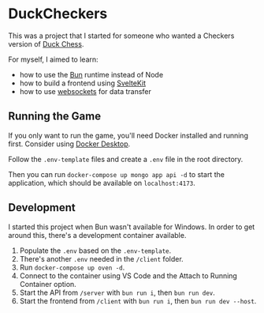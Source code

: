 # DuckCheckers

This was a project that I started for someone who wanted a Checkers version of [Duck Chess](https://www.chess.com/terms/duck-chess).

For myself, I aimed to learn:

- how to use the [Bun](https://bun.sh/) runtime instead of Node
- how to build a frontend using [SvelteKit](https://svelte.dev/docs/kit/introduction)
- how to use [websockets](https://developer.mozilla.org/en-US/docs/Web/API/WebSocket) for data transfer

## Running the Game

If you only want to run the game, you'll need Docker installed and running first. Consider using [Docker Desktop](https://www.docker.com/products/docker-desktop/).

Follow the `.env-template` files and create a `.env` file in the root directory.

Then you can run `docker-compose up mongo app api -d` to start the application, which should be available on `localhost:4173`.

## Development

I started this project when Bun wasn't available for Windows. In order to get around this, there's a development container available.

1. Populate the `.env` based on the `.env-template`.
2. There's another `.env` needed in the `/client` folder.
3. Run `docker-compose up oven -d`.
4. Connect to the container using VS Code and the Attach to Running Container option.
5. Start the API from `/server` with `bun run i`, then `bun run dev`.
6. Start the frontend from `/client` with `bun run i`, then `bun run dev --host`.
